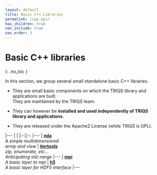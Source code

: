 ```yaml
---
layout: default
title: Basic C++ Libraries
permalink: /cpp-api/
has_children: true
nav_include: true
nav_order: 3
---
```


# Basic C++ libraries
{: .no_toc }


In this section, we group several small standalone basic C++ libraries.

* They are small basic components on which the TRIQS library and applications are built.
  <BR>  They are maintained by the TRIQS team.

* They can however be **installed and used independently of TRIQS library and applications**.

* They are released under the Apache2 License (while TRIQS is GPL).


|---
| |
|:-:|:-:
|---
| **[nda](/cpp-api/nda)** <BR> *A simple multidimensional <BR> array and view* | **[itertools](/cpp-api/itertools)** <BR> *zip, enumerate, etc...*<BR> *Anticipating std::range*
|---
| **[mpi](/cpp-api/mpi)** <BR> *A basic layer to mpi* | **[h5](/cpp-api/h5)** <BR> *A basic layer for HDF5 interface*
|---



